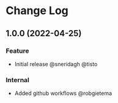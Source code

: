 # Change Log

## 1.0.0 (2022-04-25)

### Feature

- Initial release @sneridagh @tisto

### Internal

- Added github workflows @robgietema
